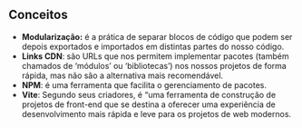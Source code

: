 ## Conceitos

- **Modularização:** é a prática de separar blocos de código que podem ser depois exportados e importados em distintas partes do nosso código.
- **Links CDN**: são URLs que nos permitem implementar pacotes (também chamados de ‘módulos’ ou ‘bibliotecas’) nos nossos projetos de forma rápida, mas não são a alternativa mais recomendável.
- **NPM**: é uma ferramenta que facilita o gerenciamento de pacotes.
- **Vite**: Segundo seus criadores, é “uma ferramenta de construção de projetos de front-end que se destina a oferecer uma experiência de desenvolvimento mais rápida e leve para os projetos de web modernos.
